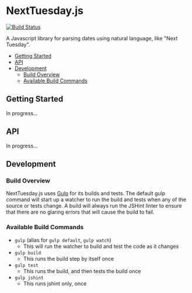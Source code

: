 # NextTuesday.js

[![Build Status](https://travis-ci.org/ktornwall/next-tuesday-js.svg?branch=master)](https://travis-ci.org/ktornwall/next-tuesday-js)

A Javascript library for parsing dates using natural language, like "Next
Tuesday".

- [Getting Started](#getting-started)
- [API](#api)
- [Development](#development)
  - [Build Overview](#build-overview)
  - [Available Build Commands](#available-build-commands)

## Getting Started

In progress...

## API

In progress...

## Development

### Build Overview

NextTuesday.js uses [Gulp](http://gulpjs.com/) for its builds and tests. The
default gulp command will start up a watcher to run the build and tests when
any of the source or tests change. A build will always run the JSHint linter to
ensure that there are no glaring errors that will cause the build to fail.

### Available Build Commands

- `gulp` (alias for `gulp default`, `gulp watch`)
  - This will run the watcher to build and test the code as it changes
- `gulp build`
  - This runs the build step by itself once
- `gulp test`
  - This runs the build, and then tests the build once
- `gulp jshint`
  - This runs jshint only, once
